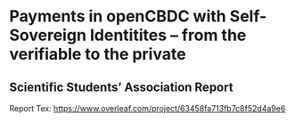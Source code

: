 # Payments in openCBDC with Self-Sovereign Identitites – from the verifiable to the private
## Scientific Students’ Association Report

Report Tex:
https://www.overleaf.com/project/63458fa713fb7c8f52d4a9e6
